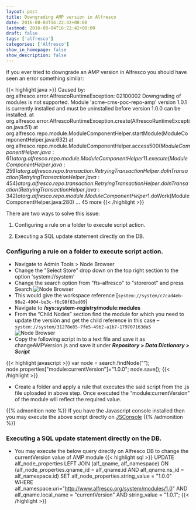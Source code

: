 ```yaml
---
layout: post
title: Downgrading AMP version in Alfresco
date: 2016-08-04T16:22:42+08:00
lastmod: 2016-08-04T16:22:42+08:00
draft: false
tags: ['alfresco']
categories: ['Alfresco']
show_in_homepage: false
show_description: false
---
```



If you ever tried to downgrade an AMP version in Alfresco you should have seen an error something similar:

{{< highlight java >}}
Caused by: org.alfresco.error.AlfrescoRuntimeException: 02100002
  Downgrading of modules is not supported.
        Module 'acme-cms-poc-repo-amp' version 1.0.1 is currently installed and must be uninstalled before version 1.0.0 can be installed.
        at org.alfresco.error.AlfrescoRuntimeException.create(AlfrescoRuntimeException.java:51)
        at org.alfresco.repo.module.ModuleComponentHelper.startModule(ModuleComponentHelper.java:632)
        at org.alfresco.repo.module.ModuleComponentHelper.access$500(ModuleComponentHelper.java:61)
        at org.alfresco.repo.module.ModuleComponentHelper$1$1.execute(ModuleComponentHelper.java:259)
        at org.alfresco.repo.transaction.RetryingTransactionHelper.doInTransaction(RetryingTransactionHelper.java:454)
        at org.alfresco.repo.transaction.RetryingTransactionHelper.doInTransaction(RetryingTransactionHelper.java:342)
        at org.alfresco.repo.module.ModuleComponentHelper$1.doWork(ModuleComponentHelper.java:280)
        ... 45 more
{{< /highlight >}}


There are two ways to solve this issue:

1. Configuring a rule on a folder to execute script action.

2. Executing a SQL update statement directly on the DB.


### Configuring a rule on a folder to execute script action.

* Navigate to Admin Tools > Node Browser
* Change the "Select Store" drop down on the top right section to the option 'system://system'
* Change the search option from "fts-alfresco" to "storeroot" and press Search
    ![Node Browser](/images/img7.png)
* This would give the workspace reference 
    [`system://system/c7cad4eb-98a2-4904-be3c-f6c98f83ad09`]
* Navigate to **/sys:system-registry/module:modules**
* From the “Child Nodes” section find the module for which you need to update the versión and get the child reference in this case – 
     `system://system/31278e85-7fe5-49b2-a1b7-179707163da5`
     ![Node Browser](/images/img8.png)
* Copy the following script in to a text file and save it as changeAMPVersion.js and save it under ***Repository > Data Dictionary > Script***

{{< highlight javascript >}}
var node = search.findNode("<nodeRef >");
node.properties["module:currentVersion"]="1.0.0";
node.save();
{{< /highlight >}}

* Create a folder and apply a rule that executes the said script from the .js file uploaded in above step. Once executed the “module:currentVersion” of the module will reflect the required value.

{{% admonition note %}}
If you have the Javascript console installed then you may execute the above script directly on [JSConsole](https://github.com/share-extras/js-console)
{{% /admonition %}}

### Executing a SQL update statement directly on the DB.

* You may execute the below query directly on Alfresco DB to change the currentVersion value of AMP module
{{< highlight sql >}}
UPDATE alf_node_properties
LEFT JOIN (alf_qname, alf_namespace) ON (alf_node_properties.qname_id = alf_qname.id AND alf_qname.ns_id = alf_namespace.id)
SET alf_node_properties.string_value = "1.0.0"
WHERE alf_namespace.uri="http://www.alfresco.org/system/modules/1.0" AND alf_qname.local_name = "currentVersion" AND string_value = "1.0.1";
{{< /highlight >}}
